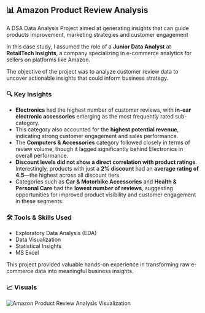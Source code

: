 ## 📊 Amazon Product Review Analysis
A DSA Data Analysis Project aimed at generating insights that can guide products improvement, marketing strategies and customer engagement

In this case study, I assumed the role of a **Junior Data Analyst** at **RetailTech Insights**, a company specializing in e-commerce analytics for sellers on platforms like Amazon.

The objective of the project was to analyze customer review data to uncover actionable insights that could inform business strategy.

### 🔍 Key Insights

- **Electronics** had the highest number of customer reviews, with **in-ear electronic accessories** emerging as the most frequently rated sub-category.
- This category also accounted for the **highest potential revenue**, indicating strong customer engagement and sales performance.
- The **Computers & Accessories** category followed closely in terms of review volume, though it lagged significantly behind Electronics in overall performance.
- **Discount levels did not show a direct correlation with product ratings**. Interestingly, products with just a **2% discount** had an **average rating of 4.5**—the highest across all discount tiers.
- Categories such as **Car & Motorbike Accessories** and **Health & Personal Care** had the **lowest number of reviews**, suggesting opportunities for improved product visibility and customer engagement in these segments.

### 🛠️ Tools & Skills Used

- Exploratory Data Analysis (EDA)
- Data Visualization
- Statistical Insights
-  MS Excel

This project provided valuable hands-on experience in transforming raw e-commerce data into meaningful business insights.

### 📈 Visuals
![Amazon Product Review Analysis Visualization](https://github.com/user-attachments/assets/7a22d14a-6caa-4a1d-8e3a-89c805545296)


